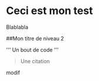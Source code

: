 # Ceci est mon test

Blablabla

##Mon titre de niveau 2

'''
Un bout de code
'''

> Une citation

modif
